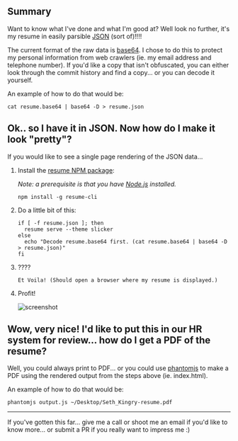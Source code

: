## Summary

Want to know what I've done and what I'm good at?  Well look no further, it's my resume in easily parsible [JSON](https://en.wikipedia.org/wiki/JSON) (sort of)!!!!

The current format of the raw data is [base64](https://en.wikipedia.org/wiki/Base64).  I chose to do this to protect my personal information from web crawlers (ie. my email address and telephone number). If you'd like a copy that isn't obfuscated, you can either look through the commit history and find a copy... or you can decode it yourself.

An example of how to do that would be:
  
  ```
  cat resume.base64 | base64 -D > resume.json
  ```


## Ok.. so I have it in JSON. Now how do I make it look "pretty"?

If you would like to see a single page rendering of the JSON data...

1. Install the [resume NPM package](https://jsonresume.org/):

   _Note: a prerequisite is that you have [Node.js](https://nodejs.org/en/) installed._


   ```
   npm install -g resume-cli
   ```

2. Do a little bit of this:

   ```
   if [ -f resume.json ]; then
     resume serve --theme slicker
   else
     echo "Decode resume.base64 first. (cat resume.base64 | base64 -D > resume.json)"
   fi
   ```

3. ????

   ```
   Et Voila! (Should open a browser where my resume is displayed.)
   ```

4. Profit!

   ![screenshot](https://media.giphy.com/media/9o67upvAnOqRy/giphy.gif)


## Wow, very nice! I'd like to put this in our HR system for review... how do I get a PDF of the resume?

Well, you could always print to PDF... or you could use [phantomjs](http://phantomjs.org/) to make a PDF using the rendered output from the steps above (ie. index.html).  

An example of how to do that would be:

  ```
  phantomjs output.js ~/Desktop/Seth_Kingry-resume.pdf
  ```

***
If you've gotten this far... give me a call or shoot me an email if you'd like to know more... or submit a PR if you really want to impress me :)
